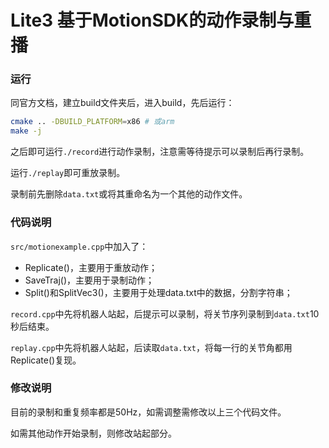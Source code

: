 # Lite3 基于MotionSDK的动作录制与重播
### 运行
同官方文档，建立build文件夹后，进入build，先后运行：
```bash
cmake .. -DBUILD_PLATFORM=x86 # 或arm
make -j
```
之后即可运行`./record`进行动作录制，注意需等待提示可以录制后再行录制。

运行`./replay`即可重放录制。

录制前先删除`data.txt`或将其重命名为一个其他的动作文件。
### 代码说明
`src/motionexample.cpp`中加入了：
- Replicate()，主要用于重放动作；
- SaveTraj()，主要用于录制动作；
- Split()和SplitVec3()，主要用于处理data.txt中的数据，分割字符串；

`record.cpp`中先将机器人站起，后提示可以录制，将关节序列录制到`data.txt`10秒后结束。

`replay.cpp`中先将机器人站起，后读取`data.txt`，将每一行的关节角都用Replicate()复现。
### 修改说明
目前的录制和重复频率都是50Hz，如需调整需修改以上三个代码文件。

如需其他动作开始录制，则修改站起部分。